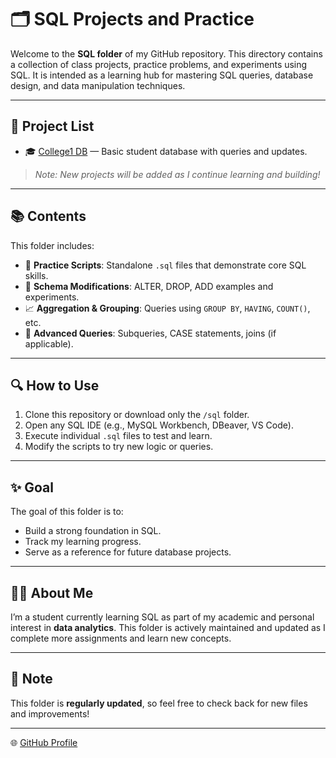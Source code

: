 # 🗂️ SQL Projects and Practice

Welcome to the **SQL folder** of my GitHub repository. This directory contains a collection of class projects, practice problems, and experiments using SQL. It is intended as a learning hub for mastering SQL queries, database design, and data manipulation techniques.

---

## 📁 Project List

- 🎓 [College1 DB](https://github.com/ShivamMahto2105/SQL-Projects/tree/main/1_Class%20Projects) — Basic student database with queries and updates.


> *Note: New projects will be added as I continue learning and building!*

---

## 📚 Contents

This folder includes:

- 🧪 **Practice Scripts**: Standalone `.sql` files that demonstrate core SQL skills.
- 🔧 **Schema Modifications**: ALTER, DROP, ADD examples and experiments.
- 📈 **Aggregation & Grouping**: Queries using `GROUP BY`, `HAVING`, `COUNT()`, etc.
- 🧠 **Advanced Queries**: Subqueries, CASE statements, joins (if applicable).

---

## 🔍 How to Use

1. Clone this repository or download only the `/sql` folder.
2. Open any SQL IDE (e.g., MySQL Workbench, DBeaver, VS Code).
3. Execute individual `.sql` files to test and learn.
4. Modify the scripts to try new logic or queries.

---

## ✨ Goal

The goal of this folder is to:

- Build a strong foundation in SQL.
- Track my learning progress.
- Serve as a reference for future database projects.

---

## 🧑‍🎓 About Me

I’m a student currently learning SQL as part of my academic and personal interest in **data analytics**. This folder is actively maintained and updated as I complete more assignments and learn new concepts.

---

## 📌 Note

This folder is **regularly updated**, so feel free to check back for new files and improvements!

---

🌐 [GitHub Profile](https://github.com/yourusername)

